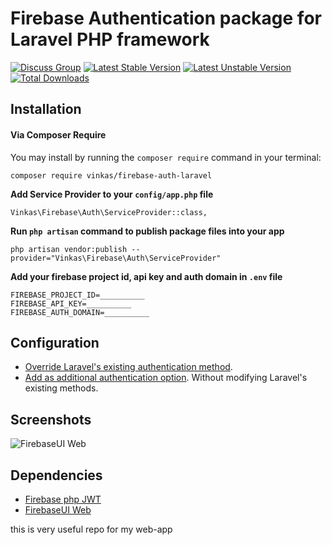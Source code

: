 # Firebase Authentication package for Laravel PHP framework

[![Discuss Group](https://img.shields.io/badge/discuss.group-vinkas-blue.svg?style=flat-square)](http://vinkas.discuss.group/c/firebase-auth-laravel)
[![Latest Stable Version](https://poser.pugx.org/vinkas/firebase-auth-laravel/v/stable.svg?format=flat-square)](https://packagist.org/packages/vinkas/firebase-auth-laravel)
[![Latest Unstable Version](https://poser.pugx.org/vinkas/firebase-auth-laravel/v/unstable.svg?format=flat-square)](https://packagist.org/packages/vinkas/firebase-auth-laravel)
[![Total Downloads](https://img.shields.io/packagist/dt/vinkas/firebase-auth-laravel.svg?style=flat-square)](https://packagist.org/packages/vinkas/firebase-auth-laravel)

## Installation

#### Via Composer Require

You may install by running the `composer require` command in your terminal:
```
composer require vinkas/firebase-auth-laravel
```

**Add Service Provider to your `config/app.php` file**

```
Vinkas\Firebase\Auth\ServiceProvider::class,
```

**Run `php artisan` command to publish package files into your app**

```
php artisan vendor:publish --provider="Vinkas\Firebase\Auth\ServiceProvider"
```

**Add your firebase project id, api key and auth domain in `.env` file**

```
FIREBASE_PROJECT_ID=__________
FIREBASE_API_KEY=__________
FIREBASE_AUTH_DOMAIN=__________
```


## Configuration

* [Override Laravel's existing authentication method](http://vinkas.discuss.group/t/Override-Laravels-existing-authentication-method/81).
* [Add as additional authentication option](http://vinkas.discuss.group/t/Add-as-additional-authentication-option/80). Without modifying Laravel's existing methods.

## Screenshots

![FirebaseUI Web](/screenshots/sign-in-providers.png)

## Dependencies

* [Firebase php JWT](https://github.com/firebase/php-jwt)
* [FirebaseUI Web](https://github.com/firebase/firebaseui-web)

this is very useful repo for my web-app
